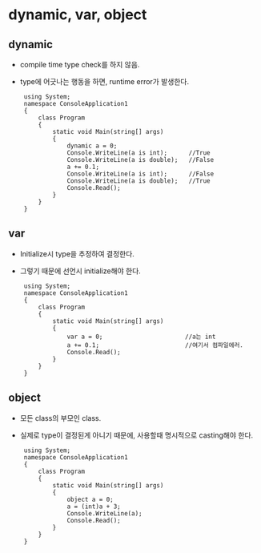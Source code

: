 # dynamic, var, object
## dynamic
 * compile time type check를 하지 않음.
 * type에 어긋나는 행동을 하면, runtime error가 발생한다.

        using System;
        namespace ConsoleApplication1
        {
            class Program
            {
                static void Main(string[] args)
                {
                    dynamic a = 0;
                    Console.WriteLine(a is int);      //True
                    Console.WriteLine(a is double);   //False
                    a += 0.1;
                    Console.WriteLine(a is int);      //False
                    Console.WriteLine(a is double);   //True
                    Console.Read();
                }
            }
        }

## var
 * Initialize시 type을 추정하여 결정한다.
 * 그렇기 때문에 선언시 initialize해야 한다.

        using System;
        namespace ConsoleApplication1
        {
            class Program
            {
                static void Main(string[] args)
                {
                    var a = 0;                       //a는 int
                    a += 0.1;                        //여기서 컴파일에러.
                    Console.Read();
                }
            }
        }

## object
 * 모든 class의 부모인 class.
 * 실제로 type이 결정된게 아니기 때문에, 사용할때 명시적으로 casting해야 한다.

        using System;
        namespace ConsoleApplication1
        {
            class Program
            {
                static void Main(string[] args)
                {
                    object a = 0;
                    a = (int)a + 3;
                    Console.WriteLine(a);
                    Console.Read();
                }
            }
        }
